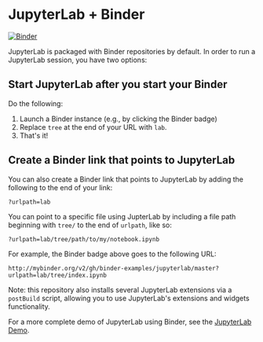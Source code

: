 # JupyterLab + Binder

[![Binder](http://mybinder.org/badge_logo.svg)](https://mybinder.org/v2/gh/tkoyama010/jupyterlab/tkoyama010-patch-1?urlpath=lab/tree/index.ipynb)

JupyterLab is packaged with Binder repositories by default. In order to
run a JupyterLab session, you have two options:

## Start JupyterLab after you start your Binder

Do the following:

1. Launch a Binder instance (e.g., by clicking the Binder badge)
2. Replace `tree` at the end of your URL with `lab`.
3. That's it!

## Create a Binder link that points to JupyterLab

You can also create a Binder link that points to JupyterLab by adding the following
to the end of your link:

`?urlpath=lab`

You can point to a specific file using JupterLab by including a file path
beginning with `tree/` to the end of `urlpath`, like so:

`?urlpath=lab/tree/path/to/my/notebook.ipynb`

For example, the Binder badge above goes to the following URL:

`http://mybinder.org/v2/gh/binder-examples/jupyterlab/master?urlpath=lab/tree/index.ipynb`

Note: this repository also installs several JupyterLab extensions via a `postBuild` script, allowing
you to use JupyterLab's extensions and widgets functionality.

For a more complete demo of JupyterLab using Binder, see the
[JupyterLab Demo](https://github.com/jupyterlab/jupyterlab-demo). 
 
